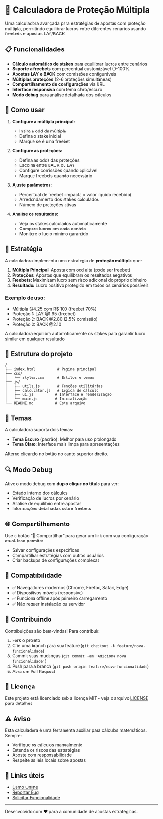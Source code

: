 # 🎯 Calculadora de Proteção Múltipla

Uma calculadora avançada para estratégias de apostas com proteção múltipla, permitindo equilibrar lucros entre diferentes cenários usando freebets e apostas LAY/BACK.

## 📋 Funcionalidades

- **Cálculo automático de stakes** para equilibrar lucros entre cenários
- **Suporte a freebets** com percentual customizável (0-100%)
- **Apostas LAY e BACK** com comissões configuráveis
- **Múltiplas proteções** (2-6 proteções simultâneas)
- **Compartilhamento de configurações** via URL
- **Interface responsiva** com tema claro/escuro
- **Modo debug** para análise detalhada dos cálculos

## 🚀 Como usar

1. **Configure a múltipla principal:**
   - Insira a odd da múltipla
   - Defina o stake inicial
   - Marque se é uma freebet

2. **Configure as proteções:**
   - Defina as odds das proteções
   - Escolha entre BACK ou LAY
   - Configure comissões quando aplicável
   - Marque freebets quando necessário

3. **Ajuste parâmetros:**
   - Percentual de freebet (impacta o valor líquido recebido)
   - Arredondamento dos stakes calculados
   - Número de proteções ativas

4. **Analise os resultados:**
   - Veja os stakes calculados automaticamente
   - Compare lucros em cada cenário
   - Monitore o lucro mínimo garantido

## 🎲 Estratégia

A calculadora implementa uma estratégia de **proteção múltipla** que:

1. **Múltipla Principal:** Aposta com odd alta (pode ser freebet)
2. **Proteções:** Apostas que equilibram os resultados negativos
3. **Freebets:** Maximizam lucro sem risco adicional do próprio dinheiro
4. **Resultado:** Lucro positivo protegido em todos os cenários possíveis

### Exemplo de uso:
- Múltipla @4.25 com R$ 100 (freebet 70%)
- Proteção 1: LAY @1.95 (freebet)
- Proteção 2: BACK @2.80 (2.5% comissão)
- Proteção 3: BACK @2.10

A calculadora equilibra automaticamente os stakes para garantir lucro similar em qualquer resultado.

## 🔧 Estrutura do projeto

```
/
├── index.html          # Página principal
├── css/
│   └── styles.css      # Estilos e temas
├── js/
│   ├── utils.js        # Funções utilitárias
│   ├── calculator.js   # Lógica de cálculo
│   ├── ui.js          # Interface e renderização
│   └── main.js        # Inicialização
└── README.md          # Este arquivo
```

## 🎨 Temas

A calculadora suporta dois temas:
- **Tema Escuro** (padrão): Melhor para uso prolongado
- **Tema Claro**: Interface mais limpa para apresentações

Alterne clicando no botão no canto superior direito.

## 🔍 Modo Debug

Ative o modo debug com **duplo clique no título** para ver:
- Estado interno dos cálculos
- Verificação de lucros por cenário
- Análise de equilibrio entre apostas
- Informações detalhadas sobre freebets

## 🌐 Compartilhamento

Use o botão "🔗 Compartilhar" para gerar um link com sua configuração atual. Isso permite:
- Salvar configurações específicas
- Compartilhar estratégias com outros usuários
- Criar backups de configurações complexas

## 📱 Compatibilidade

- ✅ Navegadores modernos (Chrome, Firefox, Safari, Edge)
- ✅ Dispositivos móveis (responsivo)
- ✅ Funciona offline após primeiro carregamento
- ✅ Não requer instalação ou servidor

## 🤝 Contribuindo

Contribuições são bem-vindas! Para contribuir:

1. Fork o projeto
2. Crie uma branch para sua feature (`git checkout -b feature/nova-funcionalidade`)
3. Commit suas mudanças (`git commit -am 'Adiciona nova funcionalidade'`)
4. Push para a branch (`git push origin feature/nova-funcionalidade`)
5. Abra um Pull Request

## 📄 Licença

Este projeto está licenciado sob a licença MIT - veja o arquivo [LICENSE](LICENSE) para detalhes.

## ⚠️ Aviso

Esta calculadora é uma ferramenta auxiliar para cálculos matemáticos. Sempre:
- Verifique os cálculos manualmente
- Entenda os riscos das estratégias
- Aposte com responsabilidade
- Respeite as leis locais sobre apostas

## 🔗 Links úteis

- [Demo Online](https://seu-usuario.github.io/calculadora-protecao-multipla)
- [Reportar Bug](https://github.com/seu-usuario/calculadora-protecao-multipla/issues)
- [Solicitar Funcionalidade](https://github.com/seu-usuario/calculadora-protecao-multipla/issues/new)

---

Desenvolvido com ❤️ para a comunidade de apostas estratégicas.
